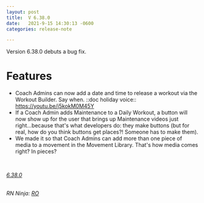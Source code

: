 ```yaml
---
layout: post
title:  V 6.38.0
date:   2021-9-15 14:30:13 -0600
categories: release-note

---
```

Version 6.38.0 debuts a bug fix.   

# Features

- Coach Admins can now add a date and time to release a workout via the Workout Builder. Say when. ::doc holiday voice:: https://youtu.be/j5kokM0M45Y
- If a Coach Admin adds Maintenance to a Daily Workout, a button will now show up for the user that brings up Maintenance videos just right...because that's what developers do: they make buttons (but for real, how do you think buttons get places?! Someone has to make them). 
- We made it so that Coach Admins can add more than one piece of media to a movement in the Movement Library. That's how media comes right? In pieces?



<br/>

*[6.38.0](https://github.com/streetparking/my-streetparking/releases/tag/v6.38.0)*
<br/>
<br/>

_RN Ninja: [RO](https://github.com/robyanna)_
 
 
 